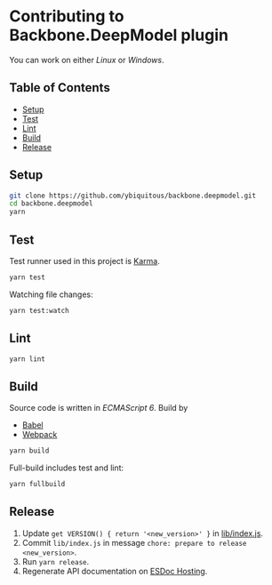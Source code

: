 # Contributing to Backbone.DeepModel plugin

You can work on either *Linux* or *Windows*.

## Table of Contents

- [Setup](#setup)
- [Test](#test)
- [Lint](#lint)
- [Build](#build)
- [Release](#release)

## Setup

```sh
git clone https://github.com/ybiquitous/backbone.deepmodel.git
cd backbone.deepmodel
yarn
```

## Test

Test runner used in this project is [Karma](https://karma-runner.github.io/).

```sh
yarn test
```

Watching file changes:

```sh
yarn test:watch
```

## Lint

```sh
yarn lint
```

## Build

Source code is written in *ECMAScript 6*. Build by

- [Babel](https://babeljs.io/)
- [Webpack](https://webpack.github.io/)

```sh
yarn build
```

Full-build includes test and lint:

```sh
yarn fullbuild
```

## Release

1. Update `get VERSION() { return '<new_version>' }` in [lib/index.js](lib/index.js).
2. Commit `lib/index.js` in message `chore: prepare to release <new_version>`.
3. Run `yarn release`.
4. Regenerate API documentation on [ESDoc Hosting](https://doc.esdoc.org/).
